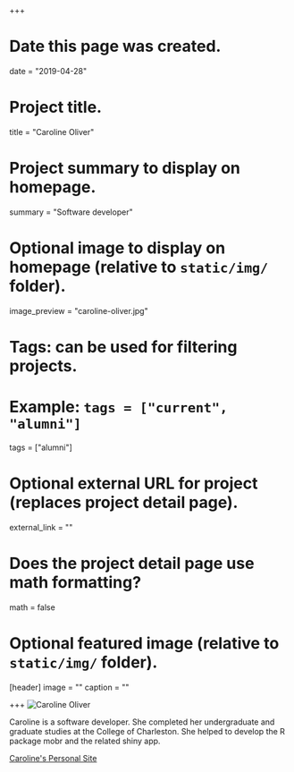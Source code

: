 +++
# Date this page was created.
date = "2019-04-28"

# Project title.
title = "Caroline Oliver"

# Project summary to display on homepage.
summary = "Software developer"

# Optional image to display on homepage (relative to `static/img/` folder).
image_preview = "caroline-oliver.jpg"

# Tags: can be used for filtering projects.
# Example: `tags = ["current", "alumni"]`
tags = ["alumni"]

# Optional external URL for project (replaces project detail page).
external_link = ""

# Does the project detail page use math formatting?
math = false

# Optional featured image (relative to `static/img/` folder).
[header]
image = ""
caption = ""

+++
![Caroline Oliver](/img/caroline-oliver.jpg)

Caroline is a software developer. She completed her undergraduate and graduate
studies at the College of Charleston. 
She helped to develop the R package mobr and the related shiny app.

[Caroline's Personal Site](https://caroliver.github.io/)